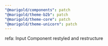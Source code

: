 ```yaml
---
"@marigold/components": patch
"@marigold/theme-b2b": patch
"@marigold/theme-core": patch
"@marigold/theme-unicorn": patch
---
```


refa: Input Component restyled and restructure
